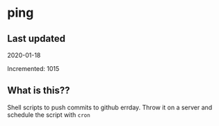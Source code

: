 # ping

## Last updated
2020-01-18

Incremented: 1015

## What is this??
Shell scripts to push commits to github errday. Throw it on a server and schedule the script with `cron`
